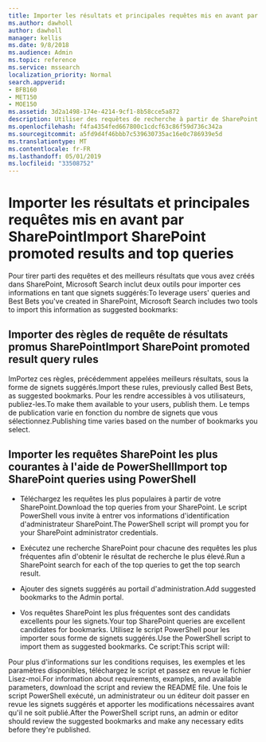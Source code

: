 ```yaml
---
title: Importer les résultats et principales requêtes mis en avant par SharePoint
ms.author: dawholl
author: dawholl
manager: kellis
ms.date: 9/8/2018
ms.audience: Admin
ms.topic: reference
ms.service: mssearch
localization_priority: Normal
search.appverid:
- BFB160
- MET150
- MOE150
ms.assetid: 3d2a1498-174e-4214-9cf1-8b58cce5a872
description: Utiliser des requêtes de recherche à partir de SharePoint pour créer des résultats de travail pour Microsoft Search
ms.openlocfilehash: f4fa4354fed667800c1cdcf63c86f59d736c342a
ms.sourcegitcommit: a5fd9d4f46bbb7c539630735ac16e0c786939e5d
ms.translationtype: MT
ms.contentlocale: fr-FR
ms.lasthandoff: 05/01/2019
ms.locfileid: "33508752"
---
```

# <a name="import-sharepoint-promoted-results-and-top-queries"></a><span data-ttu-id="036fd-103">Importer les résultats et principales requêtes mis en avant par SharePoint</span><span class="sxs-lookup"><span data-stu-id="036fd-103">Import SharePoint promoted results and top queries</span></span>

<span data-ttu-id="036fd-104">Pour tirer parti des requêtes et des meilleurs résultats que vous avez créés dans SharePoint, Microsoft Search inclut deux outils pour importer ces informations en tant que signets suggérés:</span><span class="sxs-lookup"><span data-stu-id="036fd-104">To leverage users' queries and Best Bets you've created in SharePoint, Microsoft Search includes two tools to import this information as suggested bookmarks:</span></span> 
  
## <a name="import-sharepoint-promoted-result-query-rules"></a><span data-ttu-id="036fd-105">Importer des règles de requête de résultats promus SharePoint</span><span class="sxs-lookup"><span data-stu-id="036fd-105">Import SharePoint promoted result query rules</span></span>

<span data-ttu-id="036fd-106">ImPortez ces règles, précédemment appelées meilleurs résultats, sous la forme de signets suggérés.</span><span class="sxs-lookup"><span data-stu-id="036fd-106">Import these rules, previously called Best Bets, as suggested bookmarks.</span></span> <span data-ttu-id="036fd-107">Pour les rendre accessibles à vos utilisateurs, publiez-les.</span><span class="sxs-lookup"><span data-stu-id="036fd-107">To make them available to your users, publish them.</span></span> <span data-ttu-id="036fd-108">Le temps de publication varie en fonction du nombre de signets que vous sélectionnez.</span><span class="sxs-lookup"><span data-stu-id="036fd-108">Publishing time varies based on the number of bookmarks you select.</span></span>
  
## <a name="import-top-sharepoint-queries-using-powershell"></a><span data-ttu-id="036fd-109">Importer les requêtes SharePoint les plus courantes à l'aide de PowerShell</span><span class="sxs-lookup"><span data-stu-id="036fd-109">Import top SharePoint queries using PowerShell</span></span>

- <span data-ttu-id="036fd-110">Téléchargez les requêtes les plus populaires à partir de votre SharePoint.</span><span class="sxs-lookup"><span data-stu-id="036fd-110">Download the top queries from your SharePoint.</span></span> <span data-ttu-id="036fd-111">Le script PowerShell vous invite à entrer vos informations d'identification d'administrateur SharePoint.</span><span class="sxs-lookup"><span data-stu-id="036fd-111">The PowerShell script will prompt you for your SharePoint administrator credentials.</span></span>
    
- <span data-ttu-id="036fd-112">Exécutez une recherche SharePoint pour chacune des requêtes les plus fréquentes afin d'obtenir le résultat de recherche le plus élevé.</span><span class="sxs-lookup"><span data-stu-id="036fd-112">Run a SharePoint search for each of the top queries to get the top search result.</span></span>
    
- <span data-ttu-id="036fd-113">Ajouter des signets suggérés au portail d'administration.</span><span class="sxs-lookup"><span data-stu-id="036fd-113">Add suggested bookmarks to the Admin portal.</span></span>
    
- <span data-ttu-id="036fd-114">Vos requêtes SharePoint les plus fréquentes sont des candidats excellents pour les signets.</span><span class="sxs-lookup"><span data-stu-id="036fd-114">Your top SharePoint queries are excellent candidates for bookmarks.</span></span> <span data-ttu-id="036fd-115">Utilisez le script PowerShell pour les importer sous forme de signets suggérés.</span><span class="sxs-lookup"><span data-stu-id="036fd-115">Use the PowerShell script to import them as suggested bookmarks.</span></span> <span data-ttu-id="036fd-116">Ce script:</span><span class="sxs-lookup"><span data-stu-id="036fd-116">This script will:</span></span>
    
<span data-ttu-id="036fd-117">Pour plus d'informations sur les conditions requises, les exemples et les paramètres disponibles, téléchargez le script et passez en revue le fichier Lisez-moi.</span><span class="sxs-lookup"><span data-stu-id="036fd-117">For information about requirements, examples, and available parameters, download the script and review the README file.</span></span> <span data-ttu-id="036fd-118">Une fois le script PowerShell exécuté, un administrateur ou un éditeur doit passer en revue les signets suggérés et apporter les modifications nécessaires avant qu'il ne soit publié.</span><span class="sxs-lookup"><span data-stu-id="036fd-118">After the PowerShell script runs, an admin or editor should review the suggested bookmarks and make any necessary edits before they're published.</span></span>

  

